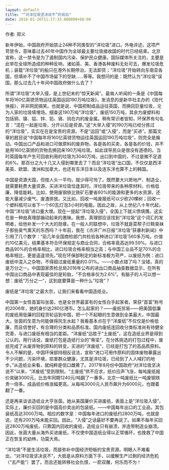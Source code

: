 ```yaml
---
layout: default
title: "“对洋垃圾坚决说不”的背后"
date: 2018-01-26T11:17:33.000000+08:00
---
```


作者: 郑义

新年伊始，中国政府开始禁止24种不同类型的“洋垃圾”进口。外电评述，这项严苛禁令，意味着过去40年中国作为全球最主要垃圾接收国的时代已经结束。北京宣称，这一禁令是为了遏制国内污染、保护民众健康。国际媒体所关注的，主要是此举在全球所造成的种种反响，诸如英、美、香港各种废料无处可去，爆发垃圾危机；装载“洋垃圾”的船只在港外长期停泊，无法卸货；“洋垃圾”开始转向东南亚各国，但填补不了中国市场留下的空缺……等等。我想问的是：既然认为“洋垃圾”误国，那么过去几十年间中国政府做什么去了？

所谓“洋垃圾”大举入侵，是上世纪末的“惊天新闻”。最耸人听闻的一条是《中国每年将160亿英镑货物运往英国运回190万吨垃圾》，发消息的是新华社主办的《现代快报》，并非网民搞笑。也就是说，中国把制成品运往英国，而换回巨量垃圾，沦为人家的垃圾填埋场。细查这190万吨“洋垃圾”，废纸150万吨，其余为废塑料和包括铜、镍、铝、锌、铅、锡、钨在内的废金属。稍有常识者皆知，环保界有句名言：“混在一起是垃圾，分开以后是资源。”这“大举入侵”的190万吨已经分拣过的“洋垃圾”，实实在在是宝贵的资源。不是“运回”或“入侵”，而是“买进”。那篇文章的题目说“中国每年将160亿英镑货物运往英国运回190万吨垃圾”，则完全是煽动。中国出口产品和进口可做原料的废弃物，各是各的买卖，各是各的价钱，并不是用160亿英镑的货物去换回来190万吨垃圾。如此误导民众是很没有道德的。当时英国每年产生可回收利用的垃圾为3040万吨，出口到中国的，不过是微不足道的6%。那百分之九十几又入侵到哪里去了？而且“洋垃圾”出口国，不仅仅是西洋美英、欧盟、澳洲和加拿大，也还有东洋日本以及连东洋也算不上的韩国。

中国是资源大国，但按人头一平均，就少得可怜了。既然要大兴房地产、制造业，就需要耗费大量资源，买进洋垃圾恰逢其时。洋垃圾带来的各种原材料，价格低廉，降低能耗。比如，使用废钢铁比铁矿石要省60%的能源和更多的水资源，还能大量减少废气、废渣排放。又比如，回收一吨废报纸可以少砍20棵树；回收一个塑料瓶可以省下一个60瓦灯泡3小时的电能。因此之故，从上世纪八十年代起，中国“洋垃圾”进口量大增。现在一提起“洋垃圾入侵”，全国上下就义愤填膺。这实在是一种由真理部煽动起来的愚昧。我想，真理部应该找到“洋垃圾”这个词汇的发明者，给他补发一个大大的勋章。在一般人的联想中，垃圾不就是菜帮子烂鞋臭袜子那些臭气熏天的东西吗？十年前，我在《点评广州日报“洋垃圾”获暴利新闻》中引用了几个数字：“前几年全国商检部门共检验各种进口‘洋垃圾’560多万吨，价值约10亿美元，结果基本符合环保规定与商业合同，合格率竟高达99.59%。与进口商品90%的合格率相比，进口垃圾合格率相当之高；与中国工业品不足70%的合格率相比，更是遥遥领先。”现在环保部制定的新标准极为苛严，以废纸为例：进口废纸中混入之杂物，不得超过废纸重量的0.01%。——小数点错了吗？没错，真的是万分之一。中国国家质检总局2016年公布的进出口商品抽查数据显示，在所有中国出口商品中表现最佳的是轮胎，“不合格率仅为2.6%”。有脑子的人可以想一想：废纸“万分之一”，这到底要算是一种什么“垃圾”？

废纸是“洋垃圾”之最大宗，让我们来看看中国造纸业。

中国第一女性首富叫张茵，也是全世界最富有的女性白手起家者。荣获“首富”称号的2006年，她的身价达280亿港币。怎么起家的？——废纸贸易——把美国低廉的废纸用低廉的回程货轮运到中国，把一个不起眼的生意做到全美最大，中国最大。张茵的生意为何能做得风生水起？我看基本点在于“洋废纸”不仅仅是价格低廉，而且信誉好，有合理的分类和品质标准。国内废纸连回收分类标准尚有待健全完善，与进口废纸有相当的差距。“洋废纸”远胜于“土废纸”，这在造纸业界是得到公认的。用行话说，废纸打包是造纸行业的“脊梁”。在分拣挑选的打包过程中，废纸完成了从废弃物到原料的转变。买进的“洋废纸”，已经是打包了的高品质原料。令人不解的是，中国环保部持相反说法，宣称“进口可用作原料的固体废物暴露出不少问题，污染环境，损害群众健康，尤其是洋垃圾，已经到了人人喊打的地步。”从造纸业来看，就纯粹是信口雌黄了。2017年8月份中国政府“对洋垃圾坚决说不”以来，“洋废纸”受到限制，“土废纸”供不应求，纸价应声飞涨，每吨废纸报价突破3000元，比去年同期1240元/吨翻了一番多。北京一吨废纸比一吨废钢铁贵一倍多。成品纸价格涨幅更高，从每吨3000元人民币飙升为6000元，也跟着翻了一番。

还是再来谈谈造纸业大亨张茵。她从美国廉价买进废纸，表面上是“洋垃圾入侵”，实际上，廉价买回的是中国高价卖出的包装纸。——中国每年出口的工业品，其包装纸高达3000万吨。相应的数字是：中国每年进口的废纸约2800万吨，也就是说，还有200万吨未能买回。因此，“入侵”之话最好不要再说了。如果不每年买回这2800万吨废纸，只靠国内回收的废纸，造纸业只有崩溃，并连带制造业崩溃。因此，张茵大量从海外买进废纸，不仅使中国造纸业得以正常循环，也挽救了中国正在恢复的幼林，功莫大焉。

“洋垃圾”不是生活垃圾，而是弥补中国经济短板的宝贵资源。明眼人不难看出，“对洋垃圾坚决说不”，大抵是从原料方面下手，以缓解生产过剩的经济危机（“去产能”）罢了。而且还能转移社会仇恨，一箭双雕，何乐而不为！


